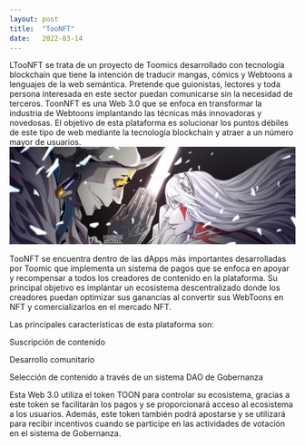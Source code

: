 ```yaml
---
layout: post
title:  "TooNFT"
date:   2022-03-14
---
```


<p class="intro"><span class="dropcap">L</span>TooNFT se trata de un proyecto de Toomics desarrollado con tecnología blockchain que tiene la intención de traducir mangas, cómics y Webtoons a lenguajes de la web semántica.
Pretende que guionistas, lectores y toda persona interesada en este sector puedan comunicarse sin la necesidad de terceros.
ToonNFT es una Web 3.0 que se enfoca en transformar la industria de Webtoons implantando las técnicas más innovadoras y novedosas. El objetivo de esta plataforma es solucionar los puntos débiles de este tipo de web mediante la tecnología blockchain y atraer a un número mayor de usuarios.

<img src="/assets/img/manga1.jpg" alt=""> 

TooNFT se encuentra dentro de las dApps más importantes desarrolladas por Toomic que implementa un sistema de pagos que se enfoca en apoyar y recompensar a todos los creadores de contenido en la plataforma. Su principal objetivo es implantar un ecosistema descentralizado donde los creadores puedan optimizar sus ganancias al convertir sus WebToons en NFT y comercializarlos en el mercado NFT.

Las principales características de esta plataforma son:

Suscripción de contenido

Desarrollo comunitario

Selección de contenido a través de un sistema DAO de Gobernanza

Esta Web 3.0 utiliza el token TOON para controlar su ecosistema, gracias a este token se facilitarán los pagos y se proporcionará acceso al ecosistema a los usuarios. Además, este token también podrá apostarse y se utilizará para recibir incentivos cuando se participe en las actividades de votación en el sistema de Gobernanza.
